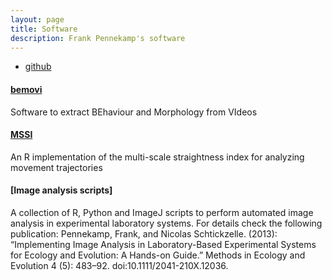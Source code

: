 ```yaml
---
layout: page
title: Software
description: Frank Pennekamp's software
---
```


<div class="navbar">
    <div class="navbar-inner">
        <ul class="nav">
            <li><a href="https://github.com/pennekampster">github</a></li>
        </ul>
    </div>
</div>


#### <a name="bemovi"></a>[bemovi](http://pennekampster.github.io/bemovi/)
Software to extract BEhaviour and Morphology from VIdeos

#### <a name="MSSI"></a>[MSSI](https://github.com/pennekampster/MSSI)
An R implementation of the multi-scale straightness index for analyzing movement trajectories

#### <a name="Image analysis scripts"></a>[Image analysis scripts]
A collection of R, Python and ImageJ scripts to perform automated image analysis in 
experimental laboratory systems. For details check the following publication:
Pennekamp, Frank, and Nicolas Schtickzelle. (2013): “Implementing Image Analysis in 
Laboratory-Based Experimental Systems for Ecology and Evolution: A Hands-on Guide.” 
Methods in Ecology and Evolution 4 (5): 483–92. doi:10.1111/2041-210X.12036.

